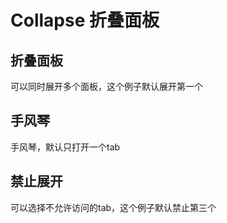 # Collapse 折叠面板


## 折叠面板
可以同时展开多个面板，这个例子默认展开第一个

<Collapse-demo1></Collapse-demo1>

## 手风琴
手风琴，默认只打开一个tab

<Collapse-demo></Collapse-demo>

## 禁止展开
可以选择不允许访问的tab，这个例子默认禁止第三个

<Collapse-demo2></Collapse-demo2>